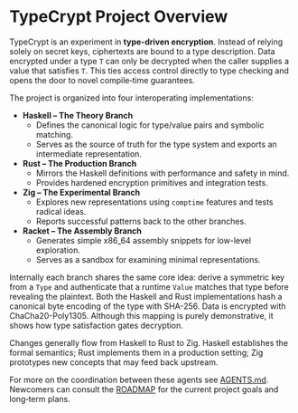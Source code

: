 # TypeCrypt Project Overview

TypeCrypt is an experiment in **type-driven encryption**. Instead of relying solely on secret keys, ciphertexts are bound to a type description. Data encrypted under a type `T` can only be decrypted when the caller supplies a value that satisfies `T`. This ties access control directly to type checking and opens the door to novel compile‑time guarantees.

The project is organized into four interoperating implementations:

- **Haskell – The Theory Branch**
  - Defines the canonical logic for type/value pairs and symbolic matching.
  - Serves as the source of truth for the type system and exports an intermediate representation.
- **Rust – The Production Branch**
  - Mirrors the Haskell definitions with performance and safety in mind.
  - Provides hardened encryption primitives and integration tests.
- **Zig – The Experimental Branch**
  - Explores new representations using `comptime` features and tests radical ideas.
  - Reports successful patterns back to the other branches.
- **Racket – The Assembly Branch**
  - Generates simple x86_64 assembly snippets for low-level exploration.
  - Serves as a sandbox for examining minimal representations.

Internally each branch shares the same core idea: derive a symmetric key from a `Type` and authenticate that a runtime `Value` matches that type before revealing the plaintext.  Both the Haskell and Rust implementations hash a canonical byte encoding of the type with SHA-256.  Data is encrypted with ChaCha20-Poly1305.  Although this mapping is purely demonstrative, it shows how type satisfaction gates decryption.

Changes generally flow from Haskell to Rust to Zig. Haskell establishes the formal semantics; Rust implements them in a production setting; Zig prototypes new concepts that may feed back upstream.

For more on the coordination between these agents see [AGENTS.md](../AGENTS.md). Newcomers can consult the [ROADMAP](../ROADMAP.md) for the current project goals and long‑term plans.
